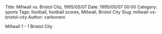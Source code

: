 Title: Millwall vs. Bristol City, 1995/05/07
Date: 1995/05/07 00:00
Category: sports
Tags: football, football scores, Millwall, Bristol City
Slug: millwall-vs-bristol-city
Author: carbonero


Millwall 1 - 1 Bristol City
